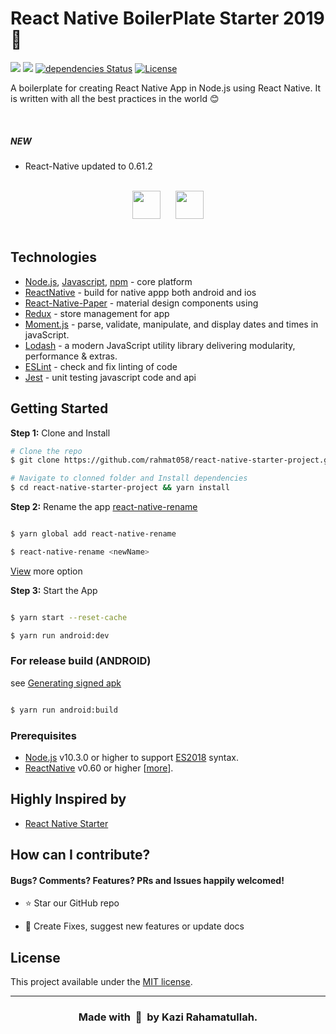 # React Native BoilerPlate Starter 2019 🚀

![](https://img.shields.io/github/stars/rahmat058/react-native-starter-project.svg) ![](https://img.shields.io/github/issues/rahmat058/react-native-starter-project.svg?style=flat-square)
[![dependencies Status](https://david-dm.org/rahmat058/react-native-starter-project/status.svg)](https://david-dm.org/rahmat058/react-native-starter-project)
[![License](https://img.shields.io/badge/license-MIT-brightgreen.svg)](https://img.shields.io/badge/license-MIT-brightgreen.svg)

A boilerplate for creating React Native App in Node.js using React Native. It is written with all the best practices in the world :blush:

<br />

##### NEW

- React-Native updated to 0.61.2

<br />

<div align="center">
  <img src="https://user-images.githubusercontent.com/5141132/50723408-8aa4a500-1107-11e9-9fe6-fe5482102bc9.png" height="45" hspace="10">
  <img src="https://user-images.githubusercontent.com/5141132/50723399-7365b780-1107-11e9-9bc4-7706f631c5e8.png" height="45" hspace="10">
</div>

<br />

## Technologies

- [Node.js](https://nodejs.org/en/), [Javascript](https://github.com/sorrycc/awesome-javascript), [npm](https://www.npmjs.com/) - core platform
- [ReactNative](https://facebook.github.io/react-native/) - build for native appp both android and ios 
- [React-Native-Paper](https://reactnativepaper.com/) - material design components using
- [Redux](https://redux.js.org/) - store management for app
- [Moment.js](https://momentjs.com/) - parse, validate, manipulate, and display dates and times in javaScript.
- [Lodash](https://lodash.com/) - a modern JavaScript utility library delivering modularity, performance & extras.
- [ESLint](https://eslint.org/) - check and fix linting of code
- [Jest](https://jestjs.io/) - unit testing javascript code and api


## Getting Started

**Step 1:** Clone and Install

```sh
# Clone the repo
$ git clone https://github.com/rahmat058/react-native-starter-project.git

# Navigate to clonned folder and Install dependencies
$ cd react-native-starter-project && yarn install

```

**Step 2:** Rename the app [react-native-rename](https://github.com/junedomingo/react-native-rename#installation)

```sh

$ yarn global add react-native-rename

$ react-native-rename <newName>

```

[View](https://github.com/junedomingo/react-native-rename#installation) more option

**Step 3:** Start the App

```sh

$ yarn start --reset-cache

$ yarn run android:dev

```

### For release build (ANDROID)

see [Generating signed apk](https://facebook.github.io/react-native/docs/signed-apk-android)

```sh

$ yarn run android:build

```

### **Prerequisites**
- [Node.js](https://nodejs.org/en/) v10.3.0 or higher to support [ES2018](https://node.green/) syntax.
- [ReactNative](https://facebook.github.io/react-native/) v0.60 or higher [[more](https://facebook.github.io/react-native/docs/0.60/getting-started)].


## Highly Inspired by

- [React Native Starter](https://github.com/flatlogic/react-native-starter)

## How can I contribute?

#### Bugs? Comments? Features? PRs and Issues happily welcomed!

- :star: Star our GitHub repo

* :wrench: Create Fixes, suggest new features or update docs

##

## License

This project available under the [MIT license](https://github.com/rahmat058/react-native-starter-project/blob/master/LICENSE).

---
<h3 align="center">Made with&nbsp; 💖 &nbsp;by Kazi Rahamatullah.</h2>